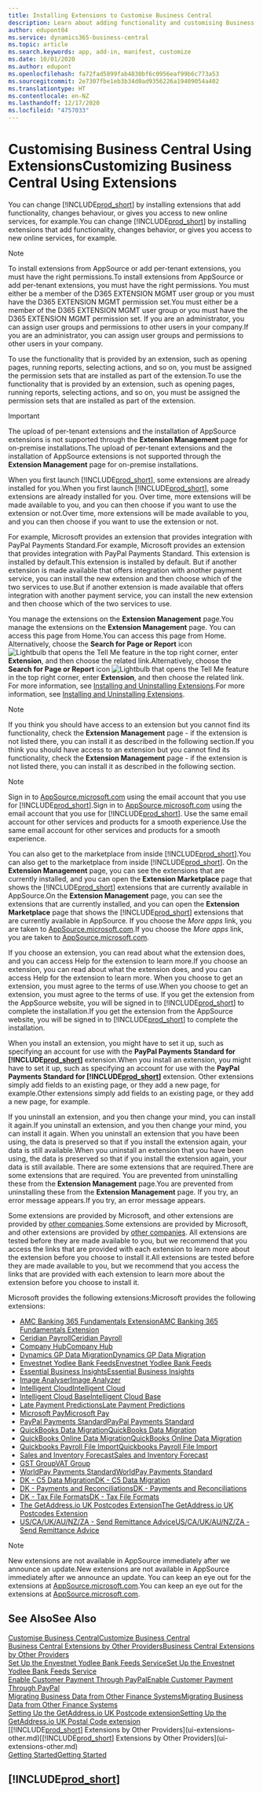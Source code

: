 ```yaml
---
title: Installing Extensions to Customise Business Central
description: Learn about adding functionality and customising Business Central  by installing extensions.
author: edupont04
ms.service: dynamics365-business-central
ms.topic: article
ms.search.keywords: app, add-in, manifest, customize
ms.date: 10/01/2020
ms.author: edupont
ms.openlocfilehash: fa72fad5899fab4830bf6c0956eaf99b6c773a53
ms.sourcegitcommit: 2e7307fbe1eb3b34d0ad9356226a19409054a402
ms.translationtype: HT
ms.contentlocale: en-NZ
ms.lasthandoff: 12/17/2020
ms.locfileid: "4757033"
---
```

# <a name="customizing-business-central-using-extensions"></a><span data-ttu-id="e18c3-103">Customising Business Central Using Extensions</span><span class="sxs-lookup"><span data-stu-id="e18c3-103">Customizing Business Central Using Extensions</span></span>

<span data-ttu-id="e18c3-104">You can change [!INCLUDE[prod_short](includes/prod_short.md)] by installing extensions that add functionality, changes behaviour, or gives you access to new online services, for example.</span><span class="sxs-lookup"><span data-stu-id="e18c3-104">You can change [!INCLUDE[prod_short](includes/prod_short.md)] by installing extensions that add functionality, changes behavior, or gives you access to new online services, for example.</span></span>

> [!NOTE]
> <span data-ttu-id="e18c3-105">To install extensions from AppSource or add per-tenant extensions, you must have the right permissions.</span><span class="sxs-lookup"><span data-stu-id="e18c3-105">To install extensions from AppSource or add per-tenant extensions, you must have the right permissions.</span></span> <span data-ttu-id="e18c3-106">You must either be a member of the D365 EXTENSION MGMT user group or you must have the D365 EXTENSION MGMT permission set.</span><span class="sxs-lookup"><span data-stu-id="e18c3-106">You must either be a member of the D365 EXTENSION MGMT user group or you must have the D365 EXTENSION MGMT permission set.</span></span> <span data-ttu-id="e18c3-107">If you are an administrator, you can assign user groups and permissions to other users in your company.</span><span class="sxs-lookup"><span data-stu-id="e18c3-107">If you are an administrator, you can assign user groups and permissions to other users in your company.</span></span>

<span data-ttu-id="e18c3-108">To use the functionality that is provided by an extension, such as opening pages, running reports, selecting actions, and so on, you must be assigned the permission sets that are installed as part of the extension.</span><span class="sxs-lookup"><span data-stu-id="e18c3-108">To use the functionality that is provided by an extension, such as opening pages, running reports, selecting actions, and so on, you must be assigned the permission sets that are installed as part of the extension.</span></span>

> [!IMPORTANT]  
> <span data-ttu-id="e18c3-109">The upload of per-tenant extensions and the installation of AppSource extensions is not supported through the **Extension Management** page for on-premise installations.</span><span class="sxs-lookup"><span data-stu-id="e18c3-109">The upload of per-tenant extensions and the installation of AppSource extensions is not supported through the **Extension Management** page for on-premise installations.</span></span>

<span data-ttu-id="e18c3-110">When you first launch [!INCLUDE[prod_short](includes/prod_short.md)], some extensions are already installed for you.</span><span class="sxs-lookup"><span data-stu-id="e18c3-110">When you first launch [!INCLUDE[prod_short](includes/prod_short.md)], some extensions are already installed for you.</span></span> <span data-ttu-id="e18c3-111">Over time, more extensions will be made available to you, and you can then choose if you want to use the extension or not.</span><span class="sxs-lookup"><span data-stu-id="e18c3-111">Over time, more extensions will be made available to you, and you can then choose if you want to use the extension or not.</span></span>

<span data-ttu-id="e18c3-112">For example, Microsoft provides an extension that provides integration with PayPal Payments Standard.</span><span class="sxs-lookup"><span data-stu-id="e18c3-112">For example, Microsoft provides an extension that provides integration with PayPal Payments Standard.</span></span> <span data-ttu-id="e18c3-113">This extension is installed by default.</span><span class="sxs-lookup"><span data-stu-id="e18c3-113">This extension is installed by default.</span></span>
<span data-ttu-id="e18c3-114">But if another extension is made available that offers integration with another payment service, you can install the new extension and then choose which of the two services to use.</span><span class="sxs-lookup"><span data-stu-id="e18c3-114">But if another extension is made available that offers integration with another payment service, you can install the new extension and then choose which of the two services to use.</span></span>  

<span data-ttu-id="e18c3-115">You manage the extensions on the **Extension Management** page.</span><span class="sxs-lookup"><span data-stu-id="e18c3-115">You manage the extensions on the **Extension Management** page.</span></span> <span data-ttu-id="e18c3-116">You can access this page from Home.</span><span class="sxs-lookup"><span data-stu-id="e18c3-116">You can access this page from Home.</span></span> <span data-ttu-id="e18c3-117">Alternatively, choose the **Search for Page or Report** icon ![Lightbulb that opens the Tell Me feature](media/ui-search/search_small.png "Tell me what you want to do") in the top right corner, enter **Extension**, and then choose the related link.</span><span class="sxs-lookup"><span data-stu-id="e18c3-117">Alternatively, choose the **Search for Page or Report** icon ![Lightbulb that opens the Tell Me feature](media/ui-search/search_small.png "Tell me what you want to do") in the top right corner, enter **Extension**, and then choose the related link.</span></span> <span data-ttu-id="e18c3-118">For more information, see [Installing and Uninstalling Extensions](ui-extensions-install-uninstall.md).</span><span class="sxs-lookup"><span data-stu-id="e18c3-118">For more information, see [Installing and Uninstalling Extensions](ui-extensions-install-uninstall.md).</span></span>

> [!NOTE]  
> <span data-ttu-id="e18c3-119">If you think you should have access to an extension but you cannot find its functionality, check the **Extension Management** page - if the extension is not listed there, you can install it as described in the following section.</span><span class="sxs-lookup"><span data-stu-id="e18c3-119">If you think you should have access to an extension but you cannot find its functionality, check the **Extension Management** page - if the extension is not listed there, you can install it as described in the following section.</span></span>  

> [!NOTE]  
> <span data-ttu-id="e18c3-120">Sign in to [AppSource.microsoft.com](https://appsource.microsoft.com/) using the email account that you use for [!INCLUDE[prod_short](includes/prod_short.md)].</span><span class="sxs-lookup"><span data-stu-id="e18c3-120">Sign in to [AppSource.microsoft.com](https://appsource.microsoft.com/) using the email account that you use for [!INCLUDE[prod_short](includes/prod_short.md)].</span></span> <span data-ttu-id="e18c3-121">Use the same email account for other services and products for a smooth experience.</span><span class="sxs-lookup"><span data-stu-id="e18c3-121">Use the same email account for other services and products for a smooth experience.</span></span>  

<span data-ttu-id="e18c3-122">You can also get to the marketplace from inside [!INCLUDE[prod_short](includes/prod_short.md)].</span><span class="sxs-lookup"><span data-stu-id="e18c3-122">You can also get to the marketplace from inside [!INCLUDE[prod_short](includes/prod_short.md)].</span></span> <span data-ttu-id="e18c3-123">On the **Extension Management** page, you can see the extensions that are currently installed, and you can open the **Extension Marketplace** page that shows the [!INCLUDE[prod_short](includes/prod_short.md)] extensions that are currently available in AppSource.</span><span class="sxs-lookup"><span data-stu-id="e18c3-123">On the **Extension Management** page, you can see the extensions that are currently installed, and you can open the **Extension Marketplace** page that shows the [!INCLUDE[prod_short](includes/prod_short.md)] extensions that are currently available in AppSource.</span></span> <span data-ttu-id="e18c3-124">If you choose the *More apps* link, you are taken to [AppSource.microsoft.com](https://appsource.microsoft.com/marketplace/apps?product=dynamics-365%3Bdynamics-365-business-central&page=1).</span><span class="sxs-lookup"><span data-stu-id="e18c3-124">If you choose the *More apps* link, you are taken to [AppSource.microsoft.com](https://appsource.microsoft.com/marketplace/apps?product=dynamics-365%3Bdynamics-365-business-central&page=1).</span></span>  

<span data-ttu-id="e18c3-125">If you choose an extension, you can read about what the extension does, and you can access Help for the extension to learn more.</span><span class="sxs-lookup"><span data-stu-id="e18c3-125">If you choose an extension, you can read about what the extension does, and you can access Help for the extension to learn more.</span></span> <span data-ttu-id="e18c3-126">When you choose to get an extension, you must agree to the terms of use.</span><span class="sxs-lookup"><span data-stu-id="e18c3-126">When you choose to get an extension, you must agree to the terms of use.</span></span> <span data-ttu-id="e18c3-127">If you get the extension from the AppSource website, you will be signed in to [!INCLUDE[prod_short](includes/prod_short.md)] to complete the installation.</span><span class="sxs-lookup"><span data-stu-id="e18c3-127">If you get the extension from the AppSource website, you will be signed in to [!INCLUDE[prod_short](includes/prod_short.md)] to complete the installation.</span></span>  

<span data-ttu-id="e18c3-128">When you install an extension, you might have to set it up, such as specifying an account for use with the **PayPal Payments Standard for [!INCLUDE[prod_short](includes/prod_short.md)]** extension.</span><span class="sxs-lookup"><span data-stu-id="e18c3-128">When you install an extension, you might have to set it up, such as specifying an account for use with the **PayPal Payments Standard for [!INCLUDE[prod_short](includes/prod_short.md)]** extension.</span></span>
<span data-ttu-id="e18c3-129">Other extensions simply add fields to an existing page, or they add a new page, for example.</span><span class="sxs-lookup"><span data-stu-id="e18c3-129">Other extensions simply add fields to an existing page, or they add a new page, for example.</span></span>   

<span data-ttu-id="e18c3-130">If you uninstall an extension, and you then change your mind, you can install it again.</span><span class="sxs-lookup"><span data-stu-id="e18c3-130">If you uninstall an extension, and you then change your mind, you can install it again.</span></span> <span data-ttu-id="e18c3-131">When you uninstall an extension that you have been using, the data is preserved so that if you install the extension again, your data is still available.</span><span class="sxs-lookup"><span data-stu-id="e18c3-131">When you uninstall an extension that you have been using, the data is preserved so that if you install the extension again, your data is still available.</span></span> <span data-ttu-id="e18c3-132">There are some extensions that are required.</span><span class="sxs-lookup"><span data-stu-id="e18c3-132">There are some extensions that are required.</span></span> <span data-ttu-id="e18c3-133">You are prevented from uninstalling these from the **Extension Management** page.</span><span class="sxs-lookup"><span data-stu-id="e18c3-133">You are prevented from uninstalling these from the **Extension Management** page.</span></span> <span data-ttu-id="e18c3-134">If you try, an error message appears.</span><span class="sxs-lookup"><span data-stu-id="e18c3-134">If you try, an error message appears.</span></span>  

<span data-ttu-id="e18c3-135">Some extensions are provided by Microsoft, and other extensions are provided by [other companies](ui-extensions-other.md).</span><span class="sxs-lookup"><span data-stu-id="e18c3-135">Some extensions are provided by Microsoft, and other extensions are provided by [other companies](ui-extensions-other.md).</span></span> <span data-ttu-id="e18c3-136">All extensions are tested before they are made available to you, but we recommend that you access the links that are provided with each extension to learn more about the extension before you choose to install it.</span><span class="sxs-lookup"><span data-stu-id="e18c3-136">All extensions are tested before they are made available to you, but we recommend that you access the links that are provided with each extension to learn more about the extension before you choose to install it.</span></span>  

<span data-ttu-id="e18c3-137">Microsoft provides the following extensions:</span><span class="sxs-lookup"><span data-stu-id="e18c3-137">Microsoft provides the following extensions:</span></span>  

* [<span data-ttu-id="e18c3-138">AMC Banking 365 Fundamentals Extension</span><span class="sxs-lookup"><span data-stu-id="e18c3-138">AMC Banking 365 Fundamentals Extension</span></span>](ui-extensions-amc-banking.md)
* [<span data-ttu-id="e18c3-139">Ceridian Payroll</span><span class="sxs-lookup"><span data-stu-id="e18c3-139">Ceridian Payroll</span></span>](ui-extensions-ceridian-payroll.md)
* [<span data-ttu-id="e18c3-140">Company Hub</span><span class="sxs-lookup"><span data-stu-id="e18c3-140">Company Hub</span></span>](ui-extensions-company-hub.md)  
* [<span data-ttu-id="e18c3-141">Dynamics GP Data Migration</span><span class="sxs-lookup"><span data-stu-id="e18c3-141">Dynamics GP Data Migration</span></span>](ui-extensions-dynamicsgp-data-migration.md)
* [<span data-ttu-id="e18c3-142">Envestnet Yodlee Bank Feeds</span><span class="sxs-lookup"><span data-stu-id="e18c3-142">Envestnet Yodlee Bank Feeds</span></span>](ui-extensions-yodlee-bank-feeds.md)
* [<span data-ttu-id="e18c3-143">Essential Business Insights</span><span class="sxs-lookup"><span data-stu-id="e18c3-143">Essential Business Insights</span></span>](ui-extensions-essential-business-insights.md)
* [<span data-ttu-id="e18c3-144">Image Analyser</span><span class="sxs-lookup"><span data-stu-id="e18c3-144">Image Analyzer</span></span>](ui-extensions-image-analyzer.md)
* [<span data-ttu-id="e18c3-145">Intelligent Cloud</span><span class="sxs-lookup"><span data-stu-id="e18c3-145">Intelligent Cloud</span></span>](ui-extensions-data-replication.md)
* [<span data-ttu-id="e18c3-146">Intelligent Cloud Base</span><span class="sxs-lookup"><span data-stu-id="e18c3-146">Intelligent Cloud Base</span></span>](ui-extensions-intelligent-cloud.md)  
* [<span data-ttu-id="e18c3-147">Late Payment Predictions</span><span class="sxs-lookup"><span data-stu-id="e18c3-147">Late Payment Predictions</span></span>](ui-extensions-late-payment-prediction.md)
* [<span data-ttu-id="e18c3-148">Microsoft Pay</span><span class="sxs-lookup"><span data-stu-id="e18c3-148">Microsoft Pay</span></span>](ui-extensions-microsoft-pay-payments.md)
* [<span data-ttu-id="e18c3-149">PayPal Payments Standard</span><span class="sxs-lookup"><span data-stu-id="e18c3-149">PayPal Payments Standard</span></span>](ui-extensions-paypal-payments-standard.md)
* [<span data-ttu-id="e18c3-150">QuickBooks Data Migration</span><span class="sxs-lookup"><span data-stu-id="e18c3-150">QuickBooks Data Migration</span></span>](ui-extensions-quickbooks-data-migration.md)
* [<span data-ttu-id="e18c3-151">QuickBooks Online Data Migration</span><span class="sxs-lookup"><span data-stu-id="e18c3-151">QuickBooks Online Data Migration</span></span>](ui-extensions-quickbooks-online-data-migration.md)
* [<span data-ttu-id="e18c3-152">Quickbooks Payroll File Import</span><span class="sxs-lookup"><span data-stu-id="e18c3-152">Quickbooks Payroll File Import</span></span>](ui-extensions-quickbooks-payroll.md)
* [<span data-ttu-id="e18c3-153">Sales and Inventory Forecast</span><span class="sxs-lookup"><span data-stu-id="e18c3-153">Sales and Inventory Forecast</span></span>](ui-extensions-sales-forecast.md)
* [<span data-ttu-id="e18c3-154">GST Group</span><span class="sxs-lookup"><span data-stu-id="e18c3-154">VAT Group</span></span>](ui-extensions-vat-group.md)
* [<span data-ttu-id="e18c3-155">WorldPay Payments Standard</span><span class="sxs-lookup"><span data-stu-id="e18c3-155">WorldPay Payments Standard</span></span>](ui-extensions-worldpay-payments-standard.md)
* [<span data-ttu-id="e18c3-156">DK - C5 Data Migration</span><span class="sxs-lookup"><span data-stu-id="e18c3-156">DK - C5 Data Migration</span></span>](ui-extensions-c5-data-migration.md)
* [<span data-ttu-id="e18c3-157">DK - Payments and Reconciliations</span><span class="sxs-lookup"><span data-stu-id="e18c3-157">DK - Payments and Reconciliations</span></span>](ui-extensions-payments-reconciliation-formats-dk.md)
* [<span data-ttu-id="e18c3-158">DK - Tax File Formats</span><span class="sxs-lookup"><span data-stu-id="e18c3-158">DK - Tax File Formats</span></span>](ui-extensions-tax-file-formats-dk.md)
* [<span data-ttu-id="e18c3-159">The GetAddress.io UK Postcodes Extension</span><span class="sxs-lookup"><span data-stu-id="e18c3-159">The GetAddress.io UK Postcodes Extension</span></span>](LocalFunctionality/UnitedKingdom/ui-extensions-getaddressio.md)  
* [<span data-ttu-id="e18c3-160">US/CA/UK/AU/NZ/ZA - Send Remittance Advice</span><span class="sxs-lookup"><span data-stu-id="e18c3-160">US/CA/UK/AU/NZ/ZA - Send Remittance Advice</span></span>](ui-extensions-send-remittance-advice.md)

> [!NOTE]  
> <span data-ttu-id="e18c3-161">New extensions are not available in AppSource immediately after we announce an update.</span><span class="sxs-lookup"><span data-stu-id="e18c3-161">New extensions are not available in AppSource immediately after we announce an update.</span></span> <span data-ttu-id="e18c3-162">You can keep an eye out for the extensions at [AppSource.microsoft.com](https://appsource.microsoft.com/marketplace/apps?product=dynamics-365%3Bdynamics-365-business-central&page=1).</span><span class="sxs-lookup"><span data-stu-id="e18c3-162">You can keep an eye out for the extensions at [AppSource.microsoft.com](https://appsource.microsoft.com/marketplace/apps?product=dynamics-365%3Bdynamics-365-business-central&page=1).</span></span>

## <a name="see-also"></a><span data-ttu-id="e18c3-163">See Also</span><span class="sxs-lookup"><span data-stu-id="e18c3-163">See Also</span></span>

[<span data-ttu-id="e18c3-164">Customise Business Central</span><span class="sxs-lookup"><span data-stu-id="e18c3-164">Customize Business Central</span></span>](ui-customizing-overview.md)  
[<span data-ttu-id="e18c3-165">Business Central Extensions by Other Providers</span><span class="sxs-lookup"><span data-stu-id="e18c3-165">Business Central Extensions by Other Providers</span></span>](ui-extensions-other.md)  
[<span data-ttu-id="e18c3-166">Set Up the Envestnet Yodlee Bank Feeds Service</span><span class="sxs-lookup"><span data-stu-id="e18c3-166">Set Up the Envestnet Yodlee Bank Feeds Service</span></span>](bank-how-setup-bank-statement-service.md)  
[<span data-ttu-id="e18c3-167">Enable Customer Payment Through PayPal</span><span class="sxs-lookup"><span data-stu-id="e18c3-167">Enable Customer Payment Through PayPal</span></span>](sales-how-enable-payment-service-extensions.md)  
[<span data-ttu-id="e18c3-168">Migrating Business Data from Other Finance Systems</span><span class="sxs-lookup"><span data-stu-id="e18c3-168">Migrating Business Data from Other Finance Systems</span></span>](across-import-data-configuration-packages.md)  
[<span data-ttu-id="e18c3-169">Setting Up the GetAddress.io UK Postcode extension</span><span class="sxs-lookup"><span data-stu-id="e18c3-169">Setting Up the GetAddress.io UK Postal Code extension</span></span>](LocalFunctionality/UnitedKingdom/uk-setup-postal-code-service.md)  
<span data-ttu-id="e18c3-170">[[!INCLUDE[prod_short](includes/prod_short.md)] Extensions by Other Providers](ui-extensions-other.md)</span><span class="sxs-lookup"><span data-stu-id="e18c3-170">[[!INCLUDE[prod_short](includes/prod_short.md)] Extensions by Other Providers](ui-extensions-other.md)</span></span>  
[<span data-ttu-id="e18c3-171">Getting Started</span><span class="sxs-lookup"><span data-stu-id="e18c3-171">Getting Started</span></span>](product-get-started.md)  

## [!INCLUDE[prod_short](includes/free_trial_md.md)]  
